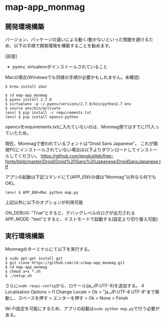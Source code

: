 # map-app_monmag

## 開発環境構築

バージョン、パッケージの違いによる動く/動かないといった問題を避けるため、以下の手順で開発環境を構築することを勧めます。

[前提]
* pyenv, virtualenvがインストールされていること

Macの場合(Windowsでも同様の手順が必要かもしれません。未確認)

```
$ brew install zbar
```

```
$ cd map-app_monmag
$ pyenv install 2.7.9
$ virtualenv -p ~/.pyenv/versions/2.7.9/bin/python2.7 env
$ source env/bin/activate
(env) $ pip install -r requirements.txt
(env) $ pip install opencv-python
```

opencvをrequirements.txtに入れていないのは、Monmag側ではすでに(?)入っていたため。

現在、Monmagで使われているフォントは"Droid Sans Japanese"。
これが開発PCにインストールされていない場合は以下よりダウンロードしてインストールしてください。
https://github.com/jenskutilek/free-fonts/blob/master/Droid/Droid%20Sans%20Japanese/DroidSansJapanese.ttf

アプリの起動は下記コマンドにて(APP_ENVの値は"Monmag"以外なら何でもOK)。

```
(env) $ APP_ENV=Mac python map.py
```

上記以外に以下のオプションが利用可能

ON_DEBUG: "True"とすると、デバッグレベルのログが出力される
APP_MODE: "test"とすると、テストモードで起動する(設定より切り替え可能)


## 実行環境構築

Monmagのターミナルにて以下を実行する。

```
$ sudo apt-get install git
$ git clone https://github.com/id-s/map-app_monmag.git
$ cd map-app_monmag
$ chmod a+x *.sh
$ ./setup.sh
```

さらに`sudo raspi-config`から、ロケール(ja_JP.UTF-8)を追加する。
4 Localisation Options > I1 Change Locale > Ok > "ja_JP.UTF-8 UTF-8"まで移動し、スペースを押す > エンターを押す > Ok > None > Finish

Wi-Fi設定を可能にするため、アプリの起動は`sudo python map.py`で行う必要がある。
